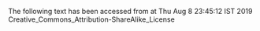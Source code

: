 The following text has been accessed from at Thu Aug 8 23:45:12 IST 2019
Creative_Commons_Attribution-ShareAlike_License
